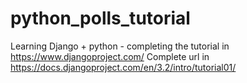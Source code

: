# python_polls_tutorial

Learning Django + python - completing the tutorial in https://www.djangoproject.com/
Complete url in https://docs.djangoproject.com/en/3.2/intro/tutorial01/
